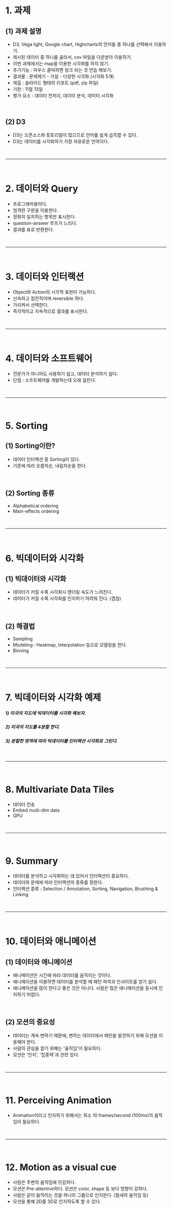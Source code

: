# 1. 과제
## (1) 과제 설명
  - D3, Vega light, Google chart, Highcharts의 언어들 중 하나를 선택해서 이용하기.
  - 제시된 데이터 중 하나를 골라서, csv 파일을 다운받아 이용하기.
  - 이번 과제에서는 map을 이용한 시각화를 하지 않기.
  - 추가기능 : 마우스 클릭하면 링크 되는 것 연습 해보기.
  - 결과물 : 문제제기 - 가설 - 다양한 시각화 (시각화 5개)
  - 제출 : 슬라이드 형태의 리포트 (pdf, zip 파일)
  - 기한 : 11월 13일
  - 평가 요소 : 데이터 전처리, 데이터 분석, 데이터 시각화

<br>

## (2) D3
  - D3는 오픈소스와 튜토리얼이 많으므로 언어를 쉽게 습득할 수 있다.
  - D3는 데이터를 시각화하기 가장 자유로운 언어이다.

<br>
<hr>
<br>

# 2. 데이터와 Query
 - 프로그래머용이다.
 - 엄격한 구문을 이용한다.
 - 정확히 일치하는 항목만 표시한다.
 - question-answer 루프가 느리다.
 - 결과를 표로 반환한다.


<br>
<hr>
<br>


# 3. 데이터와 인터랙션
 - Object와 Action의 시각적 표현이 가능하다.
 - 신속하고 점진적이며 reversible 하다.
 - 가리켜서 선택한다.
 - 즉각적이고 지속적으로 결과를 표시한다.


<br>
<hr>
<br>


# 4. 데이터와 소프트웨어
 - 전문가가 아니어도 사용하기 쉽고, 데이터 분석하기 쉽다.
 - 단점 : 소프트웨어를 개발하는데 오래 걸린다.


<br>
<hr>
<br>


# 5. Sorting
## (1) Sorting이란?
  - 데이터 인터랙션 중 Sorting이 있다.
  - 기준에 따라 오름차순, 내림차순을 한다.

<br>

## (2) Sorting 종류
  - Alphabetical ordering
  - Main-effects ordering


<br>
<hr>
<br>


# 6. 빅데이터와 시각화
## (1) 빅데이터와 시각화
  - 데이터가 커질 수록 시각화시 랜더링 속도가 느려진다.
  - 데이터가 커질 수록 시각화를 인지하기 어려워 진다. (겹침)

<br>

## (2) 해결법
  - Sampling
  - Modeling : Heatmap, Interpolation 등으로 모델링을 한다.
  - Binning


<br>
<hr>
<br>


# 7. 빅데이터와 시각화 예제
##### 1) 미국의 지도에 빅데이터를 시각화 해보자.
##### 2) 미국의 지도를 4분할 한다.
##### 3) 분할한 영역에 따라 빅데이터를 인터랙션 시각화로 그린다.


<br>
<hr>
<br>

# 8. Multivariate Data Tiles
 - 데이터 전송
 - Embed multi-dim data
 - GPU


<br>
<hr>
<br>


# 9. Summary
 - 데이터를 분석하고 시각화하는 데 있어서 인터랙션이 중요하다.
 - 데이터와 문제에 따라 인터랙션의 종류를 정한다.
 - 인터랙션 종류 : Selection / Annotation, Sorting, Navigation, Brushing & Linking


<br>
<hr>
<br>


# 10. 데이터와 애니메이션
## (1) 데이터와 애니메이션
  - 애니메이션은 시간에 따라 데이터를 움직이는 것이다.
  - 애니메이션을 이용하면 데이터를 분석할 때 패턴 파악과 인사이트를 얻기 쉽다.
  - 애니메이션을 많이 한다고 좋은 것은 아니다. 사람은 많은 애니메이션을 동시에 인지하기 어렵다.

<br>

## (2) 모션의 중요성
  - 데이터는 계속 변하기 때문에, 변하는 데이터에서 패턴을 발견하기 위해 모션을 이용해야 한다.
  - 사람의 관심을 끌기 위해는 '움직임'이 필요하다.
  - 모션은 '인지', '집중력'과 관련 있다.


<br>
<hr>
<br>


# 11. Perceiving Animation
 - Animation이라고 인지하기 위해서는 최소 10 frames/second (100ms)의 움직임이 필요하다.


<br>
<hr>
<br>


# 12. Motion as a visual cue
 - 사람은 주변의 움직임에 민감하다.
 - 모션은 Pre-attentive하다. 모션은 color, shape 등 보다 영향이 강하다.
 - 사람은 같이 움직이는 것을 하나의 그룹으로 인지한다. (철새의 움직임 등)
 - 모션을 통해 2D를 3D로 인지하도록 할 수 있다.
